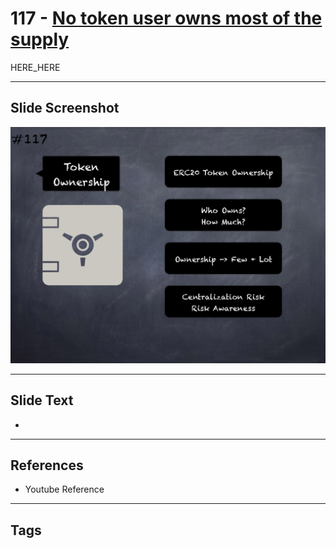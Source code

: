# 117 - [No token user owns most of the supply](No%20token%20user%20owns%20most%20of%20the%20supply.md)

HERE_HERE

___
## Slide Screenshot
![0117.png](../images/pitfalls_and_best_practices201/117.png)
___
## Slide Text
- 
___
## References
- Youtube Reference
___
## Tags